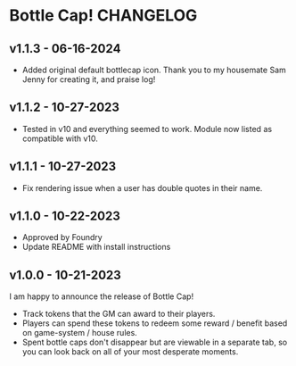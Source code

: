 # Bottle Cap! CHANGELOG

## v1.1.3 - 06-16-2024

- Added original default bottlecap icon. Thank you to my housemate Sam Jenny for creating it, and praise log!

## v1.1.2 - 10-27-2023

- Tested in v10 and everything seemed to work. Module now listed as compatible with v10.

## v1.1.1 - 10-27-2023

- Fix rendering issue when a user has double quotes in their name.

## v1.1.0 - 10-22-2023

- Approved by Foundry
- Update README with install instructions

## v1.0.0 - 10-21-2023

I am happy to announce the release of Bottle Cap!

- Track tokens that the GM can award to their players.
- Players can spend these tokens to redeem some reward / benefit based on game-system / house rules.
- Spent bottle caps don't disappear but are viewable in a separate tab, so you can look back on all of your most desperate moments.
